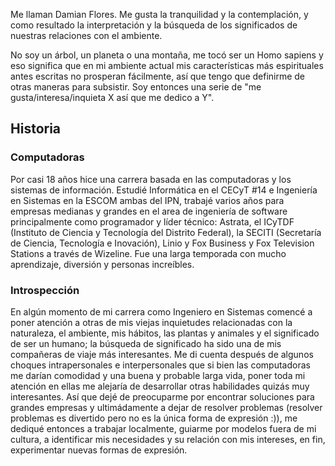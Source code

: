 Me llaman Damian Flores. Me gusta la tranquilidad y la contemplación, y como resultado la interpretación y la búsqueda de los significados de nuestras relaciones con el ambiente.

No soy un árbol, un planeta o una montaña, me tocó ser un Homo sapiens y eso significa que en mi ambiente actual mis características más espirituales antes escritas no prosperan fácilmente, así que tengo que definirme de otras maneras para subsistir. Soy entonces una serie de "me gusta/interesa/inquieta X así que me dedico a Y".

## Historia

### Computadoras

Por casi 18 años hice una carrera basada en las computadoras y los sistemas de información. Estudié Informática en el CECyT #14 e Ingeniería en Sistemas en la ESCOM ambas del IPN, trabajé varios años para empresas medianas y grandes en el area de ingeniería de software principalmente como programador y líder técnico: Astrata, el ICyTDF (Instituto de Ciencia y Tecnología del Distrito Federal), la SECITI (Secretaría de Ciencia, Tecnología e Inovación), Linio y Fox Business y Fox Television Stations a través de Wizeline. Fue una larga temporada con mucho aprendizaje, diversión y personas increíbles.

### Introspección

En algún momento de mi carrera como Ingeniero en Sistemas comencé a poner atención a otras de mis viejas inquietudes relacionadas con la naturaleza, el ambiente, mis hábitos, las plantas y animales y el significado de ser un humano; la búsqueda de significado ha sido una de mis compañeras de viaje más interesantes. Me di cuenta después de algunos choques intrapersonales e interpersonales que si bien las computadoras me darían comodidad y una buena y probable larga vida, poner toda mi atención en ellas me alejaría de desarrollar otras habilidades quizás muy interesantes. Así que dejé de preocuparme por encontrar soluciones para grandes empresas y ultimádamente a dejar de resolver problemas (resolver problemas es divertido pero no es la única forma de expresión :)), me dediqué entonces a trabajar localmente, guiarme por modelos fuera de mi cultura, a identificar mis necesidades y su relación con mis intereses, en fin, experimentar nuevas formas de expresión.
